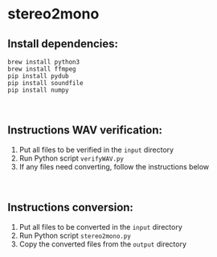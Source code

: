 # stereo2mono

## Install dependencies:
```shell
brew install python3
brew install ffmpeg
pip install pydub
pip install soundfile
pip install numpy
```

<br>

## Instructions WAV verification:
1. Put all files to be verified in the `input` directory
2. Run Python script `verifyWAV.py`
3. If any files need converting, follow the instructions below

<br>

## Instructions conversion:

1. Put all files to be converted in the `input` directory
2. Run Python script `stereo2mono.py`
3. Copy the converted files from the `output` directory